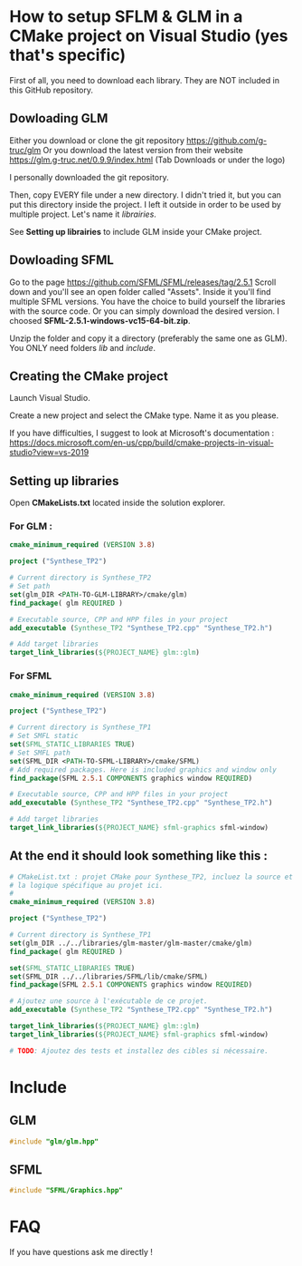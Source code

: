 # How to setup SFLM & GLM in a CMake project on Visual Studio (yes that's specific)

First of all, you need to download each library. They are NOT included in this GitHub repository.



## Dowloading GLM

Either you download or clone the git repository https://github.com/g-truc/glm
Or you download the latest version from their website https://glm.g-truc.net/0.9.9/index.html (Tab Downloads or under the logo)

I personally downloaded the git repository.

Then, copy EVERY file under a new directory. I didn't tried it, but you can put this directory inside the project. I left it outside in order to be used by multiple project. Let's name it *librairies*.

See **Setting up librairies** to include GLM inside your CMake project.



## Dowloading SFML

Go to the page https://github.com/SFML/SFML/releases/tag/2.5.1
Scroll down and you'll see an open folder called "Assets". Inside it you'll find multiple SFML versions. You have the choice to build yourself the libraries with the source code. Or you can simply download the desired version. I choosed **SFML-2.5.1-windows-vc15-64-bit.zip**.

Unzip the folder and copy it a directory (preferably the same one as GLM). You ONLY need folders *lib* and *include*.



## Creating the CMake project

Launch Visual Studio.

Create a new project and select the CMake type. Name it as you please.

If you have difficulties, I suggest to look at Microsoft's documentation : https://docs.microsoft.com/en-us/cpp/build/cmake-projects-in-visual-studio?view=vs-2019



## Setting up libraries

Open **CMakeLists.txt** located inside the solution explorer.

### For GLM :

```cmake
cmake_minimum_required (VERSION 3.8)

project ("Synthese_TP2")

# Current directory is Synthese_TP2
# Set path
set(glm_DIR <PATH-TO-GLM-LIBRARY>/cmake/glm)
find_package( glm REQUIRED )

# Executable source, CPP and HPP files in your project
add_executable (Synthese_TP2 "Synthese_TP2.cpp" "Synthese_TP2.h")

# Add target libraries
target_link_libraries(${PROJECT_NAME} glm::glm)
```



### For SFML

```cmake
cmake_minimum_required (VERSION 3.8)

project ("Synthese_TP2")

# Current directory is Synthese_TP1
# Set SMFL static
set(SFML_STATIC_LIBRARIES TRUE)
# Set SMFL path
set(SFML_DIR <PATH-TO-SFML-LIBRARY>/cmake/SFML)
# Add required packages. Here is included graphics and window only
find_package(SFML 2.5.1 COMPONENTS graphics window REQUIRED)

# Executable source, CPP and HPP files in your project
add_executable (Synthese_TP2 "Synthese_TP2.cpp" "Synthese_TP2.h")

# Add target libraries
target_link_libraries(${PROJECT_NAME} sfml-graphics sfml-window)
```



## At the end it should look something like this :

```cmake
# CMakeList.txt : projet CMake pour Synthese_TP2, incluez la source et définissez
# la logique spécifique au projet ici.
#
cmake_minimum_required (VERSION 3.8)

project ("Synthese_TP2")

# Current directory is Synthese_TP1
set(glm_DIR ../../libraries/glm-master/glm-master/cmake/glm)
find_package( glm REQUIRED )

set(SFML_STATIC_LIBRARIES TRUE)
set(SFML_DIR ../../libraries/SFML/lib/cmake/SFML)
find_package(SFML 2.5.1 COMPONENTS graphics window REQUIRED)

# Ajoutez une source à l'exécutable de ce projet.
add_executable (Synthese_TP2 "Synthese_TP2.cpp" "Synthese_TP2.h")

target_link_libraries(${PROJECT_NAME} glm::glm)
target_link_libraries(${PROJECT_NAME} sfml-graphics sfml-window)

# TODO: Ajoutez des tests et installez des cibles si nécessaire.
```



# Include

## GLM

```c++
#include "glm/glm.hpp"
```

## SFML

```c++
#include "SFML/Graphics.hpp"
```



# FAQ

If you have questions ask me directly !